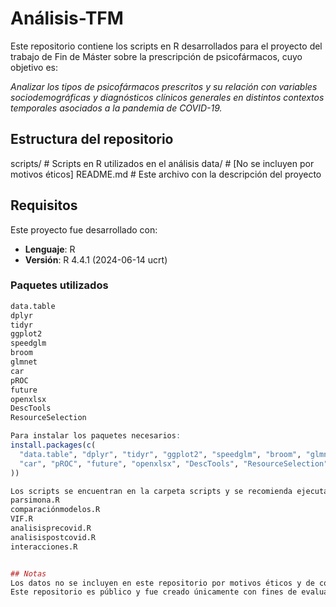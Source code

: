 # Análisis-TFM
Este repositorio contiene los scripts en R desarrollados para el proyecto del trabajo de Fin de Máster sobre la prescripción de psicofármacos, cuyo objetivo es:

*Analizar los tipos de psicofármacos prescritos y su relación con variables sociodemográficas y diagnósticos clínicos generales en distintos contextos temporales asociados a la pandemia de COVID-19.*

## Estructura del repositorio
scripts/ # Scripts en R utilizados en el análisis
data/ # [No se incluyen por motivos éticos]
README.md # Este archivo con la descripción del proyecto


## Requisitos

Este proyecto fue desarrollado con:
- **Lenguaje**: R  
- **Versión**: R 4.4.1 (2024-06-14 ucrt)

### Paquetes utilizados

```r
data.table
dplyr
tidyr
ggplot2
speedglm
broom
glmnet
car
pROC
future
openxlsx
DescTools
ResourceSelection

Para instalar los paquetes necesarios:
install.packages(c(
  "data.table", "dplyr", "tidyr", "ggplot2", "speedglm", "broom", "glmnet",
  "car", "pROC", "future", "openxlsx", "DescTools", "ResourceSelection"
))

Los scripts se encuentran en la carpeta scripts y se recomienda ejecutarlos en el siguiente orden:
parsimona.R
comparaciónmodelos.R
VIF.R
analisisprecovid.R
analisispostcovid.R
interacciones.R


## Notas
Los datos no se incluyen en este repositorio por motivos éticos y de confidencialidad.
Este repositorio es público y fue creado únicamente con fines de evaluación académica del proyecto.
